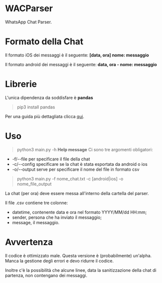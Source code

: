 # WACParser

WhatsApp Chat Parser.

# Formato della Chat
Il formato iOS dei messaggi è il seguente:
**[data, ora] nome: messaggio**

Il formato android dei messaggi è il seguente:
**data, ora - nome: messaggio**

# Librerie
L'unica dipendenza da soddisfare è **pandas**
> pip3 install pandas

Per una guida più dettagliata clicca [qui](https://pandas.pydata.org/pandas-docs/stable/getting_started/install.html).

# Uso
> python3 main.py -h **Help message**
Ci sono tre argomenti obligatori:
- -f/--file per specificare il file della chat
- -c/--config specificare se la chat è stata esportata da android o ios
- -o/--output serve per specificare il nome del file in formato csv

> python3 main.py -f nome_chat.txt -c [android|ios] -o nome_file_output

La chat (per ora) deve essere messa all'interno della cartella del parser.

Il file .csv contiene tre colonne:
- datetime, contenente data e ora nel formato YYYY/MM/dd HH:mm;
- sender, persona che ha inviato il messaggio;
- message, il messaggio.

# Avvertenza
Il codice è ottimizzato male.
Questa versione è (probabilmente) un'alpha. Manca la gestione degli errori e devo ridurre il codice.

Inoltre c'è la possibilità che alcune linee, data la sanitizzazione della chat di partenza, non contengano dei messaggi.
